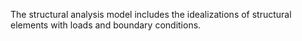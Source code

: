 ﻿The structural analysis model includes the idealizations of structural elements with loads and boundary conditions.
